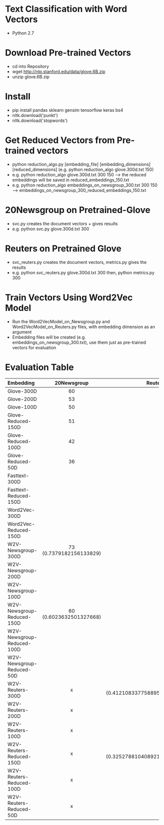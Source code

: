 # Text Classification with Word Vectors
* Python 2.7

# Download Pre-trained Vectors
* cd into Repository
* wget http://nlp.stanford.edu/data/glove.6B.zip
* unzip glove.6B.zip

# Install
* pip install pandas sklearn gensim tensorflow keras bs4
* nltk.download('punkt')
* nltk.download('stopwords')

# Get Reduced Vectors from Pre-trained vectors
* python reduction_algo.py [embedding_file] [embedding_dimensions] [reduced_dimensions] (e.g. python reduction_algo glove.300d.txt 150)
* e.g. python reduction_algo glove.300d.txt 300 150 --> the reduced embeddings will be saved in reduced_embeddings_150.txt
* e.g. python reduction_algo embeddings_on_newsgroup_300.txt 300 150 --> embeddings_on_newsgroup_300_reduced_embeddings_150.txt


# 20Newsgroup on Pretrained-Glove
* svc.py creates the document vectors + gives results
* e.g. python svc.py glove.300d.txt 300

# Reuters on Pretrained Glove
* svc_reuters.py creates the document vectors, metrics.py gives the results 
* e.g. python svc_reuters.py glove.300d.txt 300 then, python metrics.py 300

# Train Vectors Using Word2Vec Model
* Run the Word2VecModel_on_Newsgroup.py and Word2VecModel_on_Reuters.py files, with embedding dimension as an argument
* Embedding files will be created (e.g. embeddings_on_newsgroup_300.txt), use them just as pre-trained vectors for evaluation

# Evaluation Table

| Embedding | 20Newsgroup | Reuters |
| :---         |     :---:      |          ---: |
| Glove-300D   |   60   |     |
| Glove-200D     |   53     |       |
| Glove-100D   |  50   |     |
| Glove-Reduced-150D     |   51     |       |
| Glove-Reduced-100D     |   42     |       |
| Glove-Reduced-50D     |    36    |       |
| Fasttext-300D          |      |     |
| Fasttext-Reduced-150D     |        |       |
| Word2Vec-300D          |      |     |
| Word2Vec-Reduced-150D     |        |       |
| W2V-Newsgroup-300D     |   73 (0.7379182156133829)     |   x    |
| W2V-Newsgroup-200D     |        |   x    |
| W2V-Newsgroup-100D     |        |   x    |
| W2V-Newsgroup-Reduced-150D     |  60 (0.6023632501327668)      |   x    |
| W2V-Newsgroup-Reduced-100D     |        |   x    |
| W2V-Newsgroup-Reduced-50D     |        |   x   |
| W2V-Reuters-300D     |   x    |  41 (0.4121083377588954)      |
| W2V-Reuters-200D     |   x     |       |
| W2V-Reuters-100D     |   x     |       |
| W2V-Reuters-Reduced-150D     |   x      |  32 (0.3252788104089219)     |
| W2V-Reuters-Reduced-100D     |   x     |       |
| W2V-Reuters-Reduced-50D     |    x    |       |
